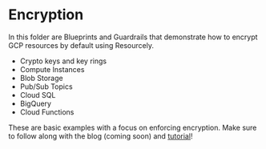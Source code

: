 # Encryption

In this folder are Blueprints and Guardrails that demonstrate how to encrypt GCP resources by default using Resourcely.


- Crypto keys and key rings
- Compute Instances
- Blob Storage
- Pub/Sub Topics
- Cloud SQL
- BigQuery
- Cloud Functions

These are basic examples with a focus on enforcing encryption. Make sure to follow along with the blog (coming soon) and [tutorial](https://docs.resourcely.io/build/using-resourcely/use-cases/encryption-for-gcp)!

